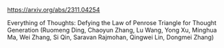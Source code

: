 https://arxiv.org/abs/2311.04254

Everything of Thoughts: Defying the Law of Penrose Triangle for Thought Generation (Ruomeng Ding, Chaoyun Zhang, Lu Wang, Yong Xu, Minghua Ma, Wei Zhang, Si Qin, Saravan Rajmohan, Qingwei Lin, Dongmei Zhang)